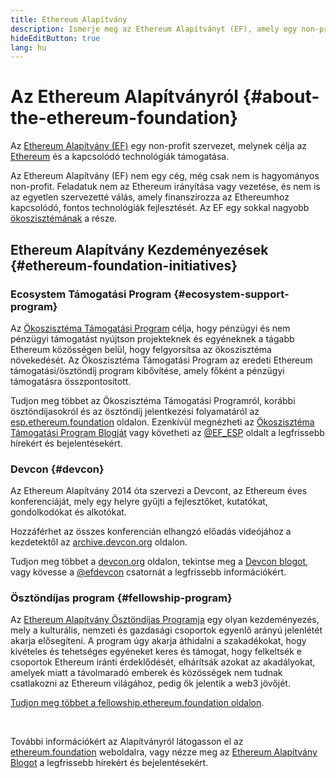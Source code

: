```yaml
---
title: Ethereum Alapítvány
description: Ismerje meg az Ethereum Alapítványt (EF), amely egy non-profit szervezet, s célja az Ethereum és a hozzá kapcsolódó technológiák támogatása.
hideEditButton: true
lang: hu
---
```


# Az Ethereum Alapítványról {#about-the-ethereum-foundation}

<Logo/>

Az [Ethereum Alapítvány (EF)](http://ethereum.foundation/) egy non-profit szervezet, melynek célja az [Ethereum](/what-is-ethereum/) és a kapcsolódó technológiák támogatása.

Az Ethereum Alapítvány (EF) nem egy cég, még csak nem is hagyományos non-profit. Feladatuk nem az Ethereum irányítása vagy vezetése, és nem is az egyetlen szervezetté válás, amely finanszírozza az Ethereumhoz kapcsolódó, fontos technológiák fejlesztését. Az EF egy sokkal nagyobb [ökoszisztémának](/community/) a része.

## Ethereum Alapítvány Kezdeményezések {#ethereum-foundation-initiatives}

### Ecosystem Támogatási Program {#ecosystem-support-program}

Az [Ökoszisztéma Támogatási Program](https://esp.ethereum.foundation/) célja, hogy pénzügyi és nem pénzügyi támogatást nyújtson projekteknek és egyéneknek a tágabb Ethereum közösségen belül, hogy felgyorsítsa az ökoszisztéma növekedését. Az Ökoszisztéma Támogatási Program az eredeti Ethereum támogatási/ösztöndíj program kibővítése, amely főként a pénzügyi támogatásra összpontosított.

Tudjon meg többet az Ökoszisztéma Támogatási Programról, korábbi ösztöndíjasokról és az ösztöndíj jelentkezési folyamatáról az [esp.ethereum.foundation](https://esp.ethereum.foundation/) oldalon. Ezenkívül megnézheti az [Ökoszisztéma Támogatási Program Blogját](https://blog.ethereum.org/category/ecosystem-support-program/) vagy követheti az [@EF_ESP](https://x.com/EF_ESP) oldalt a legfrissebb hírekért és bejelentésekért.

### Devcon {#devcon}

Az Ethereum Alapítvány 2014 óta szervezi a Devcont, az Ethereum éves konferenciáját, mely egy helyre gyűjti a fejlesztőket, kutatókat, gondolkodókat és alkotókat.

Hozzáférhet az összes konferencián elhangzó előadás videójához a kezdetektől az [archive.devcon.org](https://archive.devcon.org/) oldalon.

Tudjon meg többet a [devcon.org](https://devcon.org/) oldalon, tekintse meg a [Devcon blogot](https://devcon.org/en/blogs/), vagy kövesse a [@efdevcon](https://x.com/EFDevcon) csatornát a legfrissebb információkért.

### Ösztöndíjas program {#fellowship-program}

Az [Ethereum Alapítvány Ösztöndíjas Programja](https://fellowship.ethereum.foundation/) egy olyan kezdeményezés, mely a kulturális, nemzeti és gazdasági csoportok egyenlő arányú jelenlétét akarja elősegíteni. A program úgy akarja áthidalni a szakadékokat, hogy kivételes és tehetséges egyéneket keres és támogat, hogy felkeltsék e csoportok Ethereum iránti érdeklődését, elhárítsák azokat az akadályokat, amelyek miatt a távolmaradó emberek és közösségek nem tudnak csatlakozni az Ethereum világához, pedig ők jelentik a web3 jövőjét.

[Tudjon meg többet a fellowship.ethereum.foundation oldalon](https://fellowship.ethereum.foundation/).

<br/>

További információkért az Alapítványról látogasson el az [ethereum.foundation](http://ethereum.foundation/) weboldalra, vagy nézze meg az [Ethereum Alapítvány Blogot](https://blog.ethereum.org/) a legfrissebb hírekért és bejelentésekért.
